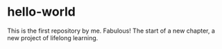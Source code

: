 # hello-world
This is the first repository by me. Fabulous!
The start of a new chapter, a new project of lifelong learning. 
